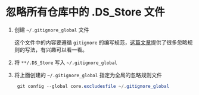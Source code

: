 # 忽略所有仓库中的 .DS\_Store 文件

1. 创建 `~/.gitignore_global` 文件

   这个文件中的内容要遵循 `gitignore` 的编写规范，[这篇文章](https://www.cnblogs.com/kevingrace/p/5690241.html)提供了很多忽略规则的写法，有兴趣可以看一看。

2. 将 `**/.DS_Store` 写入 `~/.gitignore_global`
3. 将上面创建的 `~/.gitignore_global` 指定为全局的忽略规则文件

   ```powershell
    git config --global core.excludesfile ~/.gitignore_global
   ```
